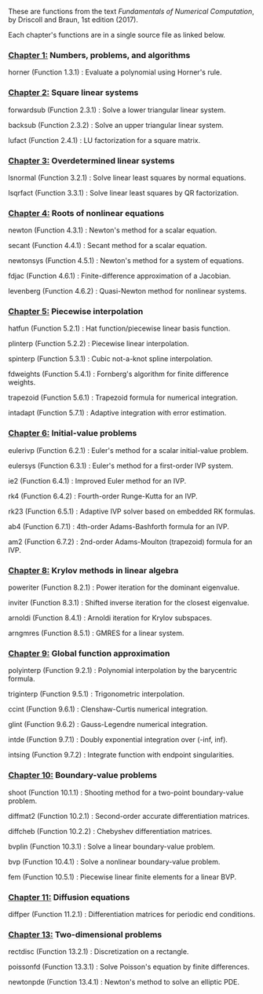 These are functions from the text *Fundamentals of Numerical
Computation*, by Driscoll and Braun, 1st edition (2017).

Each chapter's functions are in a single source file as linked below.

### [Chapter 1:](functions/chapter01.jl) Numbers, problems, and algorithms

 horner (Function 1.3.1) 
:   Evaluate a polynomial using Horner's rule.

### [Chapter 2:](functions/chapter02.jl) Square linear systems

 forwardsub (Function 2.3.1) 
:   Solve a lower triangular linear system.

 backsub (Function 2.3.2) 
:   Solve an upper triangular linear system.

 lufact (Function 2.4.1) 
:   LU factorization for a square matrix.

### [Chapter 3:](functions/chapter03.jl) Overdetermined linear systems

 lsnormal (Function 3.2.1) 
:   Solve linear least squares by normal equations.

 lsqrfact (Function 3.3.1) 
:   Solve linear least squares by QR factorization.

### [Chapter 4:](functions/chapter04.jl) Roots of nonlinear equations

 newton (Function 4.3.1) 
:   Newton's method for a scalar equation.

 secant (Function 4.4.1) 
:   Secant method for a scalar equation.

 newtonsys (Function 4.5.1) 
:   Newton's method for a system of equations.

 fdjac (Function 4.6.1) 
:   Finite-difference approximation of a Jacobian.

 levenberg (Function 4.6.2) 
:   Quasi-Newton method for nonlinear systems.

### [Chapter 5:](functions/chapter05.jl) Piecewise interpolation

hatfun (Function 5.2.1)
:   Hat function/piecewise linear basis function.

plinterp (Function 5.2.2)
:   Piecewise linear interpolation.

spinterp (Function 5.3.1)
:   Cubic not-a-knot spline interpolation.

fdweights (Function 5.4.1)
:   Fornberg's algorithm for finite difference weights.

trapezoid (Function 5.6.1)
:   Trapezoid formula for numerical integration.

intadapt (Function 5.7.1)
:   Adaptive integration with error estimation.

### [Chapter 6:](functions/chapter06.jl) Initial-value problems

eulerivp (Function 6.2.1)
:   Euler's method for a scalar initial-value problem.

eulersys (Function 6.3.1)
:   Euler's method for a first-order IVP system.

ie2 (Function 6.4.1)
:   Improved Euler method for an IVP.

rk4 (Function 6.4.2)
:   Fourth-order Runge-Kutta for an IVP.

rk23 (Function 6.5.1)
:   Adaptive IVP solver based on embedded RK formulas.

ab4 (Function 6.7.1)
:   4th-order Adams-Bashforth formula for an IVP.

am2 (Function 6.7.2)
:   2nd-order Adams-Moulton (trapezoid) formula for an IVP.

### [Chapter 8:](functions/chapter08.jl) Krylov methods in linear algebra

poweriter (Function 8.2.1)
:   Power iteration for the dominant eigenvalue.

inviter (Function 8.3.1)
:   Shifted inverse iteration for the closest eigenvalue.

arnoldi (Function 8.4.1)
:   Arnoldi iteration for Krylov subspaces.

arngmres (Function 8.5.1)
:   GMRES for a linear system.

### [Chapter 9:](functions/chapter09.jl) Global function approximation

polyinterp (Function 9.2.1)
:   Polynomial interpolation by the barycentric formula.

triginterp (Function 9.5.1)
:   Trigonometric interpolation.

ccint (Function 9.6.1)
:   Clenshaw-Curtis numerical integration.

glint (Function 9.6.2)
:   Gauss-Legendre numerical integration.

intde (Function 9.7.1)
:   Doubly exponential integration over (-inf, inf).

intsing (Function 9.7.2)
:   Integrate function with endpoint singularities.

### [Chapter 10:](functions/chapter10.jl) Boundary-value problems

shoot (Function 10.1.1)
:   Shooting method for a two-point boundary-value problem.

diffmat2 (Function 10.2.1)
:   Second-order accurate differentiation matrices.

diffcheb (Function 10.2.2)
:   Chebyshev differentiation matrices.

bvplin (Function 10.3.1)
:   Solve a linear boundary-value problem.

bvp (Function 10.4.1)
:   Solve a nonlinear boundary-value problem.

fem (Function 10.5.1)
:   Piecewise linear finite elements for a linear BVP.

### [Chapter 11:](functions/chapter11.jl) Diffusion equations

diffper (Function 11.2.1)
:   Differentiation matrices for periodic end conditions.

### [Chapter 13:](functions/chapter13.jl) Two-dimensional problems

rectdisc (Function 13.2.1)
:   Discretization on a rectangle.

poissonfd (Function 13.3.1)
:   Solve Poisson's equation by finite differences.

newtonpde (Function 13.4.1)
:   Newton's method to solve an elliptic PDE.

